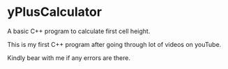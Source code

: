# yPlusCalculator

A basic C++ program to calculate first cell height. 

This is my first C++ program after going through lot of videos on youTube. 

Kindly bear with me if any errors are there.

